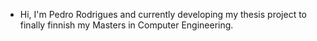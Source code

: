 <!---
- 👋 Hi, I’m @pedro-miguel-rodrigues
- 👀 I’m interested in ...
- 🌱 I’m currently learning ...
- 💞️ I’m looking to collaborate on ...
- 📫 How to reach me ...


pedro-miguel-rodrigues/pedro-miguel-rodrigues is a ✨ special ✨ repository because its `README.md` (this file) appears on your GitHub profile.
You can click the Preview link to take a look at your changes.
--->
- Hi, I'm Pedro Rodrigues and currently developing my thesis project to finally finnish my Masters in Computer Engineering.
